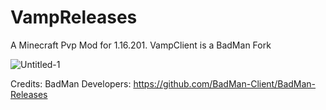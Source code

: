 # VampReleases
A Minecraft Pvp Mod for 1.16.201.
VampClient is a BadMan Fork

![Untitled-1](https://user-images.githubusercontent.com/75934189/144937308-75260e65-f4e3-40d2-a6e6-6a8ccb52fa2b.png)

Credits: BadMan Developers: https://github.com/BadMan-Client/BadMan-Releases
